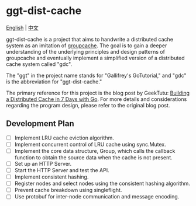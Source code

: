 # ggt-dist-cache
[English](README.md) | [中文](README_zh.md)


ggt-dist-cache is a project that aims to handwrite a distributed cache system as an imitation of [groupcache](https://github.com/golang/groupcache). The goal is to gain a deeper understanding of the underlying principles and design patterns of groupcache and eventually implement a simplified version of a distributed cache system called "gdc".

The "ggt" in the project name stands for "Gallifrey's GoTutorial," and "gdc" is the abbreviation for "ggt-dist-cache."

The primary reference for this project is the blog post by GeekTutu: [Building a Distributed Cache in 7 Days with Go](https://geektutu.com/post/geecache.html). For more details and considerations regarding the program design, please refer to the original blog post.

## Development Plan

- [ ] Implement LRU cache eviction algorithm.
- [ ] Implement concurrent control of LRU cache using sync.Mutex.
- [ ] Implement the core data structure, Group, which calls the callback function to obtain the source data when the cache is not present.
- [ ] Set up an HTTP Server.
- [ ] Start the HTTP Server and test the API.
- [ ] Implement consistent hashing.
- [ ] Register nodes and select nodes using the consistent hashing algorithm.
- [ ] Prevent cache breakdown using singleflight.
- [ ] Use protobuf for inter-node communication and message encoding.